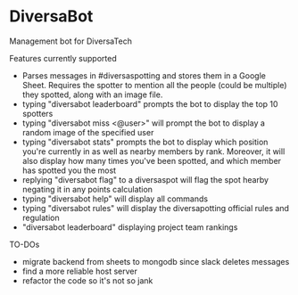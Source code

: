 # DiversaBot
Management bot for DiversaTech

Features currently supported
- Parses messages in #diversaspotting and stores them in a Google Sheet. Requires the spotter to mention all the people (could be multiple) they spotted, along with an image file.
- typing "diversabot leaderboard" prompts the bot to display the top 10 spotters
- typing "diversabot miss <@user>" will prompt the bot to display a random image of the specified user
- typing "diversabot stats" prompts the bot to display which position you're currently in as well as nearby members by rank. Moreover, it will also display how many times you've been spotted, and which member has spotted you the most
- replying "diversabot flag" to a diversaspot will flag the spot hearby negating it in any points calculation
- typing "diversabot help" will display all commands
- typing "diversabot rules" will display the diversapotting official rules and regulation
- "diversabot leaderboard" displaying project team rankings

TO-DOs
- migrate backend from sheets to mongodb since slack deletes messages
- find a more reliable host server
- refactor the code so it's not so jank
